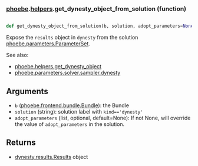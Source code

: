 ### [phoebe](phoebe.md).[helpers](phoebe.helpers.md).get_dynesty_object_from_solution (function)


```py

def get_dynesty_object_from_solution(b, solution, adopt_parameters=None)

```



Expose the `results` object in `dynesty` from the solution [phoebe.parameters.ParameterSet](phoebe.parameters.ParameterSet.md).

See also:
* [phoebe.helpers.get_dynesty_object](phoebe.helpers.get_dynesty_object.md)
* [phoebe.parameters.solver.sampler.dynesty](phoebe.parameters.solver.sampler.dynesty.md)

Arguments
------------
* `b` ([phoebe.frontend.bundle.Bundle](phoebe.frontend.bundle.Bundle.md)): the Bundle
* `solution` (string): solution label with `kind=='dynesty'`
* `adopt_parameters` (list, optional, default=None): If not None, will
    override the value of `adopt_parameters` in the solution.

Returns
-----------
* [dynesty.results.Results](https://dynesty.readthedocs.io/en/latest/api.html#module-dynesty.results) object

